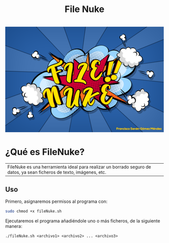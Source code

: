 <h1 align="center">File Nuke</h1>

# ![fileNuke](https://github.com/X5K0/FileNuke/blob/main/FileNuke.png)

# ¿Qué es FileNuke?
<table>
<tr>
<td>
FileNuke es una herramienta ideal para realizar un borrado seguro de datos, ya sean ficheros de texto, imágenes, etc.
</td>
</tr>
</table>


## Uso

Primero, asignaremos permisos al programa con:

```bash
sudo chmod +x fileNuke.sh
```

Ejecutaremos el programa añadiéndole uno o más ficheros, de la siguiente manera:

```
./fileNuke.sh <archivo1> <archivo2> ... <archivo3>
```
